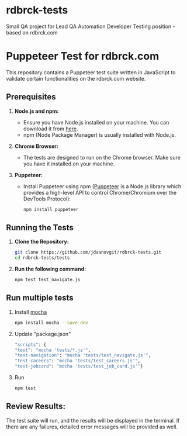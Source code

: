 # rdbrck-tests
Small QA project for Lead QA Automation Developer Testing position - based on rdbrck.com


# Puppeteer Test for rdbrck.com

This repository contains a Puppeteer test suite written in JavaScript to validate certain functionalities on the rdbrck.com website.

## Prerequisites

1. **Node.js and npm:**
   - Ensure you have Node.js installed on your machine. You can download it from [here](https://nodejs.org/).
   - npm (Node Package Manager) is usually installed with Node.js.

2. **Chrome Browser:**
   - The tests are designed to run on the Chrome browser. Make sure you have it installed on your machine.

3. **Puppeteer:**
   - Install Puppeteer using npm ([Puppeteer](https://pptr.dev/) is a Node.js library which provides a high-level API to control Chrome/Chromium over the DevTools Protocol):
     ```bash
     npm install puppeteer
     ```

## Running the Tests

1. **Clone the Repository:**
   ```bash
   git clone https://github.com/jdaanovgit/rdbrck-tests.git
   cd rdbrck-tests/tests

2. **Run the following command:**
   ```bash
   npm test test_navigate.js

## Run multiple tests
1. Install [mocha](https://mochajs.org/#getting-started)
   ```bash
   npm install mocha --save-dev
   
3. Update "package.json"
   ```bash
   "scripts": {
   "test": "mocha 'tests/*.js'",
   "test-navigation": "mocha 'tests/test_navigate.js'",
   "test-careers": "mocha 'tests/test_careers.js'",
   "test-jobcard": "mocha 'tests/test_job_card.js'"}
   
5. Run
   ```bash
   npm test

## Review Results:

The test suite will run, and the results will be displayed in the terminal. 
If there are any failures, detailed error messages will be provided as well.
